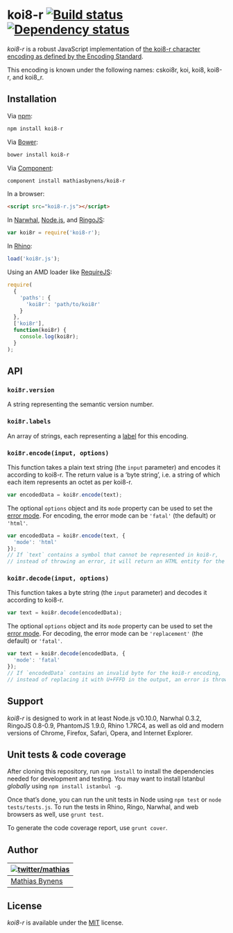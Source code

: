# koi8-r [![Build status](https://travis-ci.org/mathiasbynens/koi8-r.svg?branch=master)](https://travis-ci.org/mathiasbynens/koi8-r) [![Dependency status](https://gemnasium.com/mathiasbynens/koi8-r.svg)](https://gemnasium.com/mathiasbynens/koi8-r)

_koi8-r_ is a robust JavaScript implementation of [the koi8-r character encoding as defined by the Encoding Standard](http://encoding.spec.whatwg.org/#koi8-r).

This encoding is known under the following names: cskoi8r, koi, koi8, koi8-r, and koi8_r.

## Installation

Via [npm](http://npmjs.org/):

```bash
npm install koi8-r
```

Via [Bower](http://bower.io/):

```bash
bower install koi8-r
```

Via [Component](https://github.com/component/component):

```bash
component install mathiasbynens/koi8-r
```

In a browser:

```html
<script src="koi8-r.js"></script>
```

In [Narwhal](http://narwhaljs.org/), [Node.js](http://nodejs.org/), and [RingoJS](http://ringojs.org/):

```js
var koi8r = require('koi8-r');
```

In [Rhino](http://www.mozilla.org/rhino/):

```js
load('koi8r.js');
```

Using an AMD loader like [RequireJS](http://requirejs.org/):

```js
require(
  {
    'paths': {
      'koi8r': 'path/to/koi8r'
    }
  },
  ['koi8r'],
  function(koi8r) {
    console.log(koi8r);
  }
);
```

## API

### `koi8r.version`

A string representing the semantic version number.

### `koi8r.labels`

An array of strings, each representing a [label](http://encoding.spec.whatwg.org/#label) for this encoding.

### `koi8r.encode(input, options)`

This function takes a plain text string (the `input` parameter) and encodes it according to koi8-r. The return value is a ‘byte string’, i.e. a string of which each item represents an octet as per koi8-r.

```js
var encodedData = koi8r.encode(text);
```

The optional `options` object and its `mode` property can be used to set the [error mode](http://encoding.spec.whatwg.org/#error-mode). For encoding, the error mode can be `'fatal'` (the default) or `'html'`.

```js
var encodedData = koi8r.encode(text, {
  'mode': 'html'
});
// If `text` contains a symbol that cannot be represented in koi8-r,
// instead of throwing an error, it will return an HTML entity for the symbol.
```

### `koi8r.decode(input, options)`

This function takes a byte string (the `input` parameter) and decodes it according to koi8-r.

```js
var text = koi8r.decode(encodedData);
```

The optional `options` object and its `mode` property can be used to set the [error mode](http://encoding.spec.whatwg.org/#error-mode). For decoding, the error mode can be `'replacement'` (the default) or `'fatal'`.

```js
var text = koi8r.decode(encodedData, {
  'mode': 'fatal'
});
// If `encodedData` contains an invalid byte for the koi8-r encoding,
// instead of replacing it with U+FFFD in the output, an error is thrown.
```

## Support

_koi8-r_ is designed to work in at least Node.js v0.10.0, Narwhal 0.3.2, RingoJS 0.8-0.9, PhantomJS 1.9.0, Rhino 1.7RC4, as well as old and modern versions of Chrome, Firefox, Safari, Opera, and Internet Explorer.

## Unit tests & code coverage

After cloning this repository, run `npm install` to install the dependencies needed for development and testing. You may want to install Istanbul _globally_ using `npm install istanbul -g`.

Once that’s done, you can run the unit tests in Node using `npm test` or `node tests/tests.js`. To run the tests in Rhino, Ringo, Narwhal, and web browsers as well, use `grunt test`.

To generate the code coverage report, use `grunt cover`.

## Author

| [![twitter/mathias](https://gravatar.com/avatar/24e08a9ea84deb17ae121074d0f17125?s=70)](https://twitter.com/mathias "Follow @mathias on Twitter") |
|---|
| [Mathias Bynens](http://mathiasbynens.be/) |

## License

_koi8-r_ is available under the [MIT](http://mths.be/mit) license.

